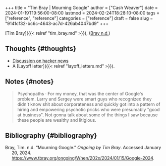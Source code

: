 +++
title = "Tim Bray | Mourning Google"
author = ["Cash Weaver"]
date = 2024-01-19T19:56:00-08:00
lastmod = 2024-02-24T18:28:10-08:00
tags = ["reference", "reference"]
categories = ["reference"]
draft = false
slug = "9141cf32-bc6c-4643-ac7d-426ab4047bd9"
+++

[Tim Bray]({{< relref "tim_bray.md" >}}), (<a href="#citeproc_bib_item_1">Bray n.d.</a>)


## Thoughts {#thoughts}

-   [Discussion on hacker news](https://news.ycombinator.com/item?id=39051655)
-   A [Layoff letter]({{< relref "layoff_letters.md" >}}).


## Notes {#notes}

> Psychopaths · For my money, that was the center of Google's problem. Larry and Sergey were smart guys who recognized they didn't know shit about corporateness and quickly got into a pattern of hiring and empowering psychotic pricks who were presumably "good at business". Not gonna talk about some of the things I saw because these people are wealthy and litigious.


## Bibliography {#bibliography}

<style>.csl-entry{text-indent: -1.5em; margin-left: 1.5em;}</style><div class="csl-bib-body">
  <div class="csl-entry"><a id="citeproc_bib_item_1"></a>Bray, Tim. n.d. “Mourning Google.” <i>Ongoing by Tim Bray</i>. Accessed January 20, 2024. <a href="https://www.tbray.org/ongoing/When/202x/2024/01/15/Google-2024">https://www.tbray.org/ongoing/When/202x/2024/01/15/Google-2024</a>.</div>
</div>
